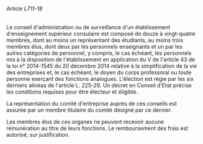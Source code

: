 ###### Article L711-18

Le conseil d'administration ou de surveillance d'un établissement d'enseignement supérieur consulaire est composé de douze à vingt-quatre membres, dont au moins un représentant des étudiants, au moins trois membres élus, dont deux par les personnels enseignants et un par les autres catégories de personnel, y compris, le cas échéant, les personnels mis à la disposition de l'établissement en application du V de l'article 43 de la loi n° 2014-1545 du 20 décembre 2014 relative à la simplification de la vie des entreprises et, le cas échéant, le doyen du corps professoral ou toute personne exerçant des fonctions analogues. L'élection est régie par les six derniers alinéas de l'article L. 225-28. Un décret en Conseil d'Etat précise les conditions requises pour être électeur et éligible.

La représentation du comité d'entreprise auprès de ces conseils est assurée par un membre titulaire du comité désigné par ce dernier.

Les membres élus de ces organes ne peuvent recevoir aucune rémunération au titre de leurs fonctions. Le remboursement des frais est autorisé, sur justification.


